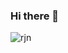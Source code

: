 ### Hi there 👋 

![rjn](https://user-images.githubusercontent.com/40242166/234589168-3ec4b28c-51a9-47ac-b475-e97f10baa175.gif)



<!--
**TaFo000/TaFo000** is a ✨ _special_ ✨ repository because its `README.md` (this file) appears on your GitHub profile.

Here are some ideas to get you started:

- 🔭 I’m currently working on ...
- 🌱 I’m currently learning ...
- 👯 I’m looking to collaborate on ...
- 🤔 I’m looking for help with ...
- 💬 Ask me about ...
- 📫 How to reach me: ...
- 😄 Pronouns: ...
- ⚡ Fun fact: ...
-->
